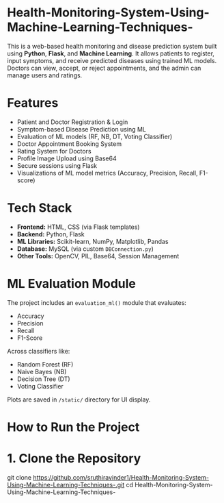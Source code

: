 # Health-Monitoring-System-Using-Machine-Learning-Techniques-
This is a web-based health monitoring and disease prediction system built using **Python**, **Flask**, and **Machine Learning**. It allows patients to register, input symptoms, and receive predicted diseases using trained ML models. Doctors can view, accept, or reject appointments, and the admin can manage users and ratings.
# Features

-  Patient and Doctor Registration & Login
- Symptom-based Disease Prediction using ML
- Evaluation of ML models (RF, NB, DT, Voting Classifier)
- Doctor Appointment Booking System
- Rating System for Doctors
- Profile Image Upload using Base64
- Secure sessions using Flask
- Visualizations of ML model metrics (Accuracy, Precision, Recall, F1-score)
# Tech Stack

- **Frontend:** HTML, CSS (via Flask templates)
- **Backend:** Python, Flask
- **ML Libraries:** Scikit-learn, NumPy, Matplotlib, Pandas
- **Database:** MySQL (via custom `DBConnection.py`)
- **Other Tools:** OpenCV, PIL, Base64, Session Management

# ML Evaluation Module

The project includes an `evaluation_ml()` module that evaluates:
- Accuracy
- Precision
- Recall
- F1-Score

Across classifiers like:
- Random Forest (RF)
- Naive Bayes (NB)
- Decision Tree (DT)
- Voting Classifier

Plots are saved in `/static/` directory for UI display.

# How to Run the Project

# 1. Clone the Repository
git clone https://github.com/sruthiravinder1/Health-Monitoring-System-Using-Machine-Learning-Techniques-.git
cd Health-Monitoring-System-Using-Machine-Learning-Techniques-
